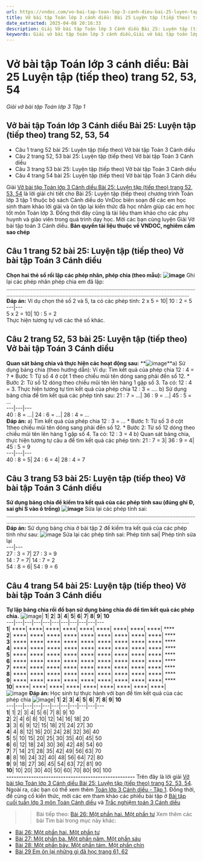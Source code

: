 ```yaml
---
url: https://vndoc.com/vo-bai-tap-toan-lop-3-canh-dieu-bai-25-luyen-tap-tiep-theo-trang-52-53-54-307858
title: Vở bài tập Toán lớp 3 cánh diều: Bài 25 Luyện tập (tiếp theo) trang 52, 53, 54 - Giải vở bài tập Toán lớp 3 Tập 1 - VnDoc.com
date_extracted: 2025-04-08 20:16:33
description: Giải Vở bài tập Toán lớp 3 Cánh diều Bài 25: Luyện tập (tiếp theo) trang 52, 53, 54, luyện giải bài tập Toán lớp 3 ngắn gọn, dễ hiểu. Mời các em cùng theo dõi.
keywords: Giải vở bài tập toán lớp 3 cánh diều,Giải vở bài tập toán lớp 3 cánh diều bài 25,Giải vở bài tập toán lớp 3 cánh diều bài 25 luyện tập tiếp theo,Giải vở bài tập toán lớp 3 cánh diều bài 25 luyện tập tiếp theo trang 52,Giải vở bài tập toán lớp 3 cánh diều bài 25 luyện tập tiếp theo trang 53
---
```


# Vở bài tập Toán lớp 3 cánh diều: Bài 25 Luyện tập \(tiếp theo\) trang 52, 53, 54
 _Giải vở bài tập Toán lớp 3 Tập 1_
## Vở bài tập Toán lớp 3 Cánh diều Bài 25: Luyện tập \(tiếp theo\) trang 52, 53, 54
  * Câu 1 trang 52 bài 25: Luyện tập \(tiếp theo\) Vở bài tập Toán 3 Cánh diều
  * Câu 2 trang 52, 53 bài 25: Luyện tập \(tiếp theo\) Vở bài tập Toán 3 Cánh diều
  * Câu 3 trang 53 bài 25: Luyện tập \(tiếp theo\) Vở bài tập Toán 3 Cánh diều
  * Câu 4 trang 54 bài 25: Luyện tập \(tiếp theo\) Vở bài tập Toán 3 Cánh diều

Giải [Vở bài tập Toán lớp 3 Cánh diều Bài 25: Luyện tập \(tiếp theo\) trang 52, 53, 54](<https://vndoc.com/vo-bai-tap-toan-lop-3-canh-dieu-bai-25-luyen-tap-tiep-theo-trang-52-53-54-307858>) là lời giải chi tiết cho Bài 25: Luyện tập \(tiếp theo\) chương trình Toán lớp 3 tập 1 thuộc bộ sách Cánh diều do VnDoc biên soạn để các em học sinh tham khảo lời giải và ôn tập lại kiến thức đã học nhằm giúp các em học tốt môn Toán lớp 3. Đồng thời đây cũng là tài liệu tham khảo cho các phụ huynh và giáo viên trong quá trình dạy học. Mời các bạn cùng luyện Giải Vở bài tập toán 3 Cánh diều.
**Bản quyền tài liệu thuộc về VNDOC, nghiêm cấm sao chép**
## **Câu 1 trang 52 bài 25: Luyện tập \(tiếp theo\) Vở bài tập Toán 3 Cánh diều**
**Chọn hai thẻ số rồi lập các phép nhân, phép chia \(theo mẫu\):**
**![image](https://i.vdoc.vn/data/image/2023/10/27/Picture1-1.png)**
Ghi lại các phép nhân phép chia em đã lập:
....................................................................................................................................................................................................................................................
**Đáp án:**
Ví dụ chọn thẻ số 2 và 5, ta có các phép tính:
2 x 5 = 10| 10 : 2 = 5  
---|---  
5 x 2 = 10| 10 : 5 = 2  
Thực hiện tương tự với các thẻ số khác.
## **Câu 2 trang 52, 53 bài 25: Luyện tập \(tiếp theo\) Vở bài tập Toán 3 Cánh diều**
**Quan sát bảng chia và thực hiện các hoạt động sau:**
**![image](https://i.vdoc.vn/data/image/2023/10/27/Picture2-1.png)**a\) Sử dụng bảng chia \(theo hướng dẫn\):
Ví dụ: Tìm kết quả của phép chia 12 : 4 = ?
\* Bước 1: Từ số 4 ở cột 1 theo chiều mũi tên dóng sang phải đến số 12.
\* Bước 2: Từ số 12 dóng theo chiều mũi tên lên hàng 1 gặp số 3.
Ta có: 12 : 4 = 3.
Thực hiện tương tự tìm kết quả của phép chia 12 : 3 = ….
b\) Sử dụng bảng chia để tìm kết quả các phép tính sau:
21 : 7 = …| 36 : 9 = …| 45 : 5 = …  
---|---|---  
40 : 8 = …| 24 : 6 = …| 28 : 4 = …  
**Đáp án:**
a\) Tìm kết quả của phép chia 12 : 3 = …
\* Bước 1: Từ số 3 ở cột 1theo chiều mũi tên dóng sang phải đến số 12.
\* Bước 2: Từ số 12 dóng theo chiều mũi tên lên hàng 1 gặp số 4.
Ta có: 12 : 3 = 4
b\) Quan sát bảng chia, thực hiện tương tự câu a để tìm kết quả các phép tính:
21 : 7 = 3| 36 : 9 = 4| 45 : 5 = 9  
---|---|---  
40 : 8 = 5| 24 : 6 = 4| 28 : 4 = 7  
## **Câu 3 trang 53 bài 25: Luyện tập \(tiếp theo\) Vở bài tập Toán 3 Cánh diều**
**Sử dụng bảng chia để kiểm tra kết quả của các phép tính sau \(đúng ghi Đ, sai ghi S vào ô trống\)**
**![image](https://i.vdoc.vn/data/image/2023/10/27/Picture3-1.png)**
Sửa lại các phép tính sai:
....................................................................................................................................................................................................................................................
**Đáp án:**
Sử dụng bảng chia ở bài tập 2 để kiểm tra kết quả của các phép tính như sau:
![image](https://i.vdoc.vn/data/image/2023/10/27/Picture4-1.png)
Sửa lại các phép tính sai:
Phép tính sai| Phép tính sửa lại  
---|---  
27 : 3 = 7| 27 : 3 = 9  
14 : 7 = 7| 14 : 7 = 2  
54 : 8 = 6| 54 : 9 = 6  
## **Câu 4 trang 54 bài 25: Luyện tập \(tiếp theo\) Vở bài tập Toán 3 Cánh diều**
**Tự lập bảng chia rồi đố bạn sử dụng bảng chia đó để tìm kết quả các phép chia.**
![image](https://i.vdoc.vn/data/image/2023/10/27/Picture5-1.png)| **1**| **2**| **3**| **4**| **5**| **6**| **7**| **8**| **9**| **10**  
---|---|---|---|---|---|---|---|---|---|---  
**1**| ****| ****| ****| ****| ****| ****| ****| ****| ****| ****  
**2**| ****| ****| ****| ****| ****| ****| ****| ****| ****| ****  
**3**| ****| ****| ****| ****| ****| ****| ****| ****| ****| ****  
**4**| ****| ****| ****| ****| ****| ****| ****| ****| ****| ****  
**5**| ****| ****| ****| ****| ****| ****| ****| ****| ****| ****  
**6**| ****| ****| ****| ****| ****| ****| ****| ****| ****| ****  
**7**| ****| ****| ****| ****| ****| ****| ****| ****| ****| ****  
**8**| ****| ****| ****| ****| ****| ****| ****| ****| ****| ****  
**9**| ****| ****| ****| ****| ****| ****| ****| ****| ****| ****  
**10**| ****| ****| ****| ****| ****| ****| ****| ****| ****|   
![image](https://i.vdoc.vn/data/image/2023/10/27/Picture6-1.png)
**Đáp án:**
Học sinh tự thực hành với bạn để tìm kết quả của các phép chia
![image](https://i.vdoc.vn/data/image/2023/10/27/Picture5-1.png)| **1**| **2**| **3**| **4**| **5**| **6**| **7**| **8**| **9**| **10**  
---|---|---|---|---|---|---|---|---|---|---  
**1**|  1| 2| 3| 4| 5| 6| 7| 8| 9| 10  
**2**|  2| 4| 6| 8| 10| 12| 14| 16| 18| 20  
**3**|  3| 6| 9| 12| 15| 18| 21| 24| 27| 30  
**4**|  4| 8| 12| 16| 20| 24| 28| 32| 36| 40  
**5**|  5| 10| 15| 20| 25| 30| 35| 40| 45| 50  
**6**|  6| 12| 18| 24| 30| 36| 42| 48| 54| 60  
**7**|  7| 14| 21| 28| 35| 42| 49| 56| 63| 70  
**8**|  8| 16| 24| 32| 40| 48| 56| 64| 72| 80  
**9**|  9| 18| 27| 36| 45| 54| 63| 72| 81| 90  
**10**|  10| 20| 30| 40| 50| 60| 70| 80| 90| 100  
**\----------------------------------------------------**
Trên đây là lời giải [Vở bài tập Toán lớp 3 Cánh diều Bài 25: Luyện tập \(tiếp theo\) trang 52, 53, 54](<https://vndoc.com/vo-bai-tap-toan-lop-3-canh-dieu-bai-25-luyen-tap-tiep-theo-trang-52-53-54-307858>). Ngoài ra, các bạn có thể xem thêm [Toán lớp 3 Cánh diều - Tập 1](<https://vndoc.com/toan-lop-3-cd>). Đồng thời, để củng cố kiến thức, mời các em tham khảo các phiếu bài tập ở [Bài tập cuối tuần lớp 3 môn Toán Cánh diều](<https://vndoc.com/bai-tap-cuoi-tuan-lop3>) và [Trắc nghiệm toán 3 Cánh diều](<https://vndoc.com/test-toan-lop3>)
>> Bài tiếp theo: [Bài 26: Một phần hai. Một phần tư](<https://vndoc.com/vo-bai-tap-toan-lop-3-canh-dieu-bai-26-mot-phan-hai-mot-phan-tu-trang-55-56-307871>)
Xem thêm các bài Tìm bài trong mục này khác:
  * [Bài 26: Một phần hai. Một phần tư](</vo-bai-tap-toan-lop-3-canh-dieu-bai-26-mot-phan-hai-mot-phan-tu-trang-55-56-307871>)
  * [Bài 27: Một phần ba. Một phần năm. Một phần sáu](</vo-bai-tap-toan-lop-3-canh-dieu-bai-27-mot-phan-ba-mot-phan-nam-mot-phan-sau-trang-57-58-307886>)
  * [Bài 28: Một phần bảy. Một phần tám. Một phần chín](</vo-bai-tap-toan-lop-3-canh-dieu-bai-28-mot-phan-bay-mot-phan-tam-mot-phan-chin-trang-59-60-307902>)
  * [Bài 29 Em ôn lại những gì đã học trang 61, 62](</vo-bai-tap-toan-lop-3-canh-dieu-bai-29-em-on-lai-nhung-gi-da-hoc-trang-61-62-307908>)

